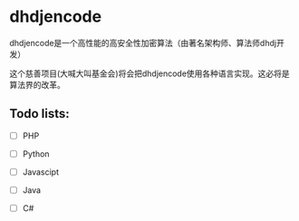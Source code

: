 # dhdjencode

dhdjencode是一个高性能的高安全性加密算法（由著名架构师、算法师dhdj开发）

这个慈善项目(大喊大叫基金会)将会把dhdjencode使用各种语言实现。这必将是算法界的改革。

## Todo lists:

- [ ] PHP

- [ ] Python
   
- [ ] Javascipt
   
- [ ] Java
   
- [ ] C#

